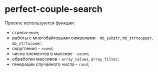 # perfect-couple-search

Проекте используются функции: 
* стрелочные;
* работы с многобайтовыми символами - `mb_substr`, `mb_strtoupper`, `mb_strtolower`;
* округления - `round`;
* числа элементов в массиве - `count`;
* обработки массивов - `array_values`, `array_filter`;
* генерации случайного числа - `rand`;
